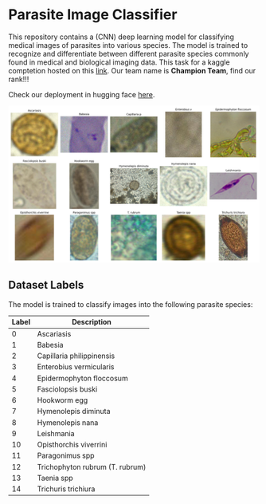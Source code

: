 # Parasite Image Classifier

This repository contains a (CNN) deep learning model for classifying medical images of parasites into various species. The model is trained to recognize and differentiate between different parasite species commonly found in medical and biological imaging data. This task for a kaggle comptetion hosted on this [link](https://www.kaggle.com/competitions/ieee-mansb-victoris-2-final-competition). Our team name is **Champion Team**, find our rank!!!

Check our deployment in hugging face [here](https://huggingface.co/spaces/kershrita/parasite-classifier-resnet50v2).

![Parasite Samples](images/Parasite%20Samples.jpg)


## Dataset Labels

The model is trained to classify images into the following parasite species:

<center>

| Label     | Description                                      |
|-----------|--------------------------------------------------|
| 0         | Ascariasis                                       |
| 1         | Babesia                                          |
| 2         | Capillaria philippinensis                        |
| 3         | Enterobius vermicularis                          |
| 4         | Epidermophyton floccosum                         |
| 5         | Fasciolopsis buski                              |
| 6         | Hookworm egg                                     |
| 7         | Hymenolepis diminuta                            |
| 8         | Hymenolepis nana                                |
| 9         | Leishmania                                       |
| 10        | Opisthorchis viverrini                          |
| 11        | Paragonimus spp                                 |
| 12        | Trichophyton rubrum (T. rubrum)                 |
| 13        | Taenia spp                                      |
| 14        | Trichuris trichiura                            |

</center>
